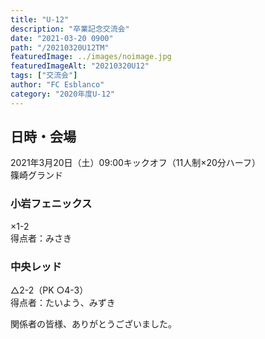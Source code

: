 ```yaml
---
title: "U-12"
description: "卒業記念交流会"
date: "2021-03-20 0900"
path: "/20210320U12TM"
featuredImage: ../images/noimage.jpg
featuredImageAlt: "20210320U12"
tags: ["交流会"]
author: "FC Esblanco"
category: "2020年度U-12"
---
```


## 日時・会場

2021年3月20日（土）09:00キックオフ（11人制×20分ハーフ）<br>
篠崎グランド

### 小岩フェニックス

×1-2  
得点者：みさき

### 中央レッド

△2-2（PK ○4-3）  
得点者：たいよう、みずき

関係者の皆様、ありがとうございました。
